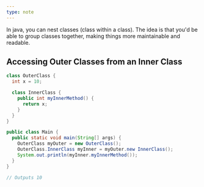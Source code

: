 ```yaml
---
type: note
---
```

In java, you can nest classes (class within a class). The idea is that you'd be able to group classes together, making things more maintainable and readable. 


## Accessing Outer Classes from an Inner Class
```java
class OuterClass {
  int x = 10;

  class InnerClass {
    public int myInnerMethod() {
      return x;
    }
  }
}

public class Main {
  public static void main(String[] args) {
    OuterClass myOuter = new OuterClass();
    OuterClass.InnerClass myInner = myOuter.new InnerClass();
    System.out.println(myInner.myInnerMethod());
  }
}

// Outputs 10
```